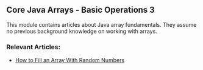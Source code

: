 ## Core Java Arrays - Basic Operations 3

This module contains articles about Java array fundamentals. They assume no previous background knowledge on working with arrays.

### Relevant Articles: 
- [How to Fill an Array With Random Numbers](https://www.baeldung.com/java-array-random-numbers)

